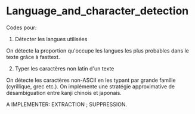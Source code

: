 # Language_and_character_detection
Codes pour:
1) Détecter les langues utilisées

On détecte la proportion qu'occupe les langues les plus probables dans le texte grâce à fasttext.

2) Typer les caractères non latin d'un texte

On détecte les caractères non-ASCII en les typant par grande famille (cyrillique, grec etc.). On implémente une stratégie approximative de désambiguation entre kanji chinois et japonais.

A IMPLEMENTER: EXTRACTION ; SUPPRESSION.

